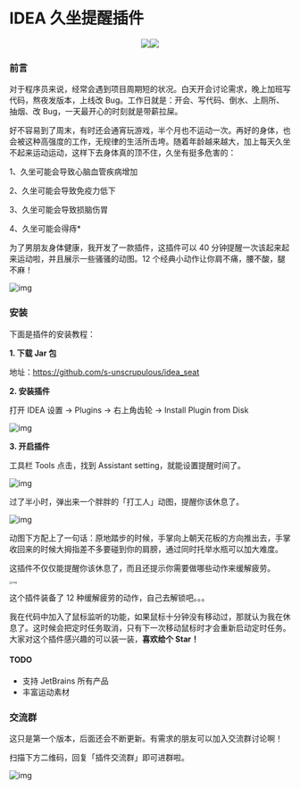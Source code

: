# IDEA 久坐提醒插件

<div align=center><a href="https://mp.weixin.qq.com/mp/appmsgalbum?__biz=MzUxNjg4NDEzNA==&action=getalbum&album_id=1339316622149992449&scene=21#wechat_redirect"><img src="https://img.shields.io/badge/公众号-逛逛GitHub-red.svg"></a><a href=""><img src="https://img.shields.io/badge/交流群-点击加入-green.svg"></a></div>

### 前言

对于程序员来说，经常会遇到项目周期短的状况。白天开会讨论需求，晚上加班写代码，熬夜发版本，上线改 Bug。工作日就是：开会、写代码、倒水、上厕所、抽烟、改 Bug，一天最开心的时刻就是带薪拉屎。

好不容易到了周末，有时还会通宵玩游戏，半个月也不运动一次。再好的身体，也会被这种高强度的工作，无规律的生活所击垮。随着年龄越来越大，加上每天久坐不起来运动运动，这样下去身体真的顶不住，久坐有挺多危害的： 

1、久坐可能会导致心脑血管疾病增加

2、久坐可能会导致免疫力低下

3、久坐可能会导致损脑伤胃

4、久坐可能会得痔*

为了男朋友身体健康，我开发了一款插件，这插件可以 40 分钟提醒一次该起来起来运动啦，并且展示一些骚骚的动图。12 个经典小动作让你肩不痛，腰不酸，腿不麻！

![img](https://tva1.sinaimg.cn/large/008eGmZEly1gmwhno7c9vg30f404qdoi.gif)

### 安装

下面是插件的安装教程：

**1. 下载 Jar 包**

地址：https://github.com/s-unscrupulous/idea_seat

**2. 安装插件**

打开 IDEA 设置 -> Plugins -> 右上角齿轮 -> Install Plugin from Disk

![img](https://tva1.sinaimg.cn/large/008eGmZEly1gmwhn7r3qrj30u00o1wka.jpg)

**3. 开启插件**

工具栏 Tools 点击，找到 Assistant setting，就能设置提醒时间了。

![img](https://tva1.sinaimg.cn/large/008eGmZEly1gmwhmyftahj30u00i8k0s.jpg)

过了半小时，弹出来一个胖胖的「打工人」动图，提醒你该休息了。

![img](https://tva1.sinaimg.cn/large/008eGmZEly1gmwhn4rpgrg30u00ffkjn.gif)

动图下方配上了一句话：原地踏步的时候，手掌向上朝天花板的方向推出去，手掌收回来的时候大拇指差不多要碰到你的肩膀，通过同时托举水瓶可以加大难度。

这插件不仅仅能提醒你该休息了，而且还提示你需要做哪些动作来缓解疲劳。

<img src="https://tva1.sinaimg.cn/large/008eGmZEly1gmwhobikprj30g00bqjrq.jpg" alt="img" style="zoom:33%;" />

这个插件装备了 12 种缓解疲劳的动作，自己去解锁吧。。。

我在代码中加入了鼠标监听的功能，如果鼠标十分钟没有移动过，那就认为我在休息了。这时候会把定时任务取消，只有下一次移动鼠标时才会重新启动定时任务。大家对这个插件感兴趣的可以装一装，**喜欢给个 Star！**

#### TODO

- 支持 JetBrains 所有产品
- 丰富运动素材

### 交流群

这只是第一个版本，后面还会不断更新。有需求的朋友可以加入交流群讨论啊！

扫描下方二维码，回复「插件交流群」即可进群啦。

![img](https://tva1.sinaimg.cn/large/008eGmZEly1gmwhn9xkeyj309k09k3yc.jpg) 
